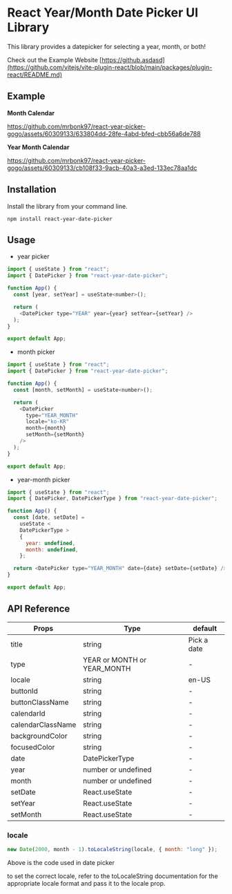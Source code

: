 # React Year/Month Date Picker UI Library

This library provides a datepicker for selecting a year, month, or both!

Check out the Example Website [https://github.asdasd](https://github.com/vitejs/vite-plugin-react/blob/main/packages/plugin-react/README.md)

## Example

**Month Calendar**

https://github.com/mrbonk97/react-year-picker-gogo/assets/60309133/633804dd-28fe-4abd-bfed-cbb56a6de788

**Year Month Calendar**

https://github.com/mrbonk97/react-year-picker-gogo/assets/60309133/cb108f33-9acb-40a3-a3ed-133ec78aa1dc

## Installation

Install the library from your command line.

```shell
npm install react-year-date-picker
```

## Usage

- year picker

```js
import { useState } from "react";
import { DatePicker } from "react-year-date-picker";

function App() {
  const [year, setYear] = useState<number>();

  return (
    <DatePicker type="YEAR" year={year} setYear={setYear} />
  );
}

export default App;
```

- month picker

```js
import { useState } from "react";
import { DatePicker } from "react-year-date-picker";

function App() {
  const [month, setMonth] = useState<number>();

  return (
    <DatePicker
      type="YEAR_MONTH"
      locale="ko-KR"
      month={month}
      setMonth={setMonth}
    />
  );
}

export default App;
```

- year-month picker

```js
import { useState } from "react";
import { DatePicker, DatePickerType } from "react-year-date-picker";

function App() {
  const [date, setDate] =
    useState <
    DatePickerType >
    {
      year: undefined,
      month: undefined,
    };

  return <DatePicker type="YEAR_MONTH" date={date} setDate={setDate} />;
}

export default App;
```

## API Reference

| Props             | Type                        | default     |
| ----------------- | --------------------------- | ----------- |
| title             | string                      | Pick a date |
| type              | YEAR or MONTH or YEAR_MONTH | -           |
| locale            | string                      | en-US       |
| buttonId          | string                      | -           |
| buttonClassName   | string                      | -           |
| calendarId        | string                      | -           |
| calendarClassName | string                      | -           |
| backgroundColor   | string                      | -           |
| focusedColor      | string                      | -           |
| date              | DatePickerType              | -           |
| year              | number or undefined         | -           |
| month             | number or undefined         | -           |
| setDate           | React.useState              | -           |
| setYear           | React.useState              | -           |
| setMonth          | React.useState              | -           |

### locale

```js
new Date(2000, month - 1).toLocaleString(locale, { month: "long" });
```

Above is the code used in date picker

to set the correct locale,
refer to the toLocaleString documentation for the appropriate locale format and pass it to the locale prop.
